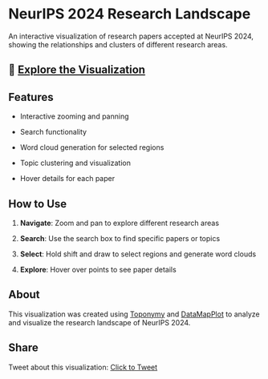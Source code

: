 # NeurIPS 2024 Research Landscape

An interactive visualization of research papers accepted at NeurIPS 2024, showing the relationships and clusters of different research areas.

## 🔗 [Explore the Visualization](https://[your-username].github.io/nips2024-landscape)

## Features

- Interactive zooming and panning

- Search functionality

- Word cloud generation for selected regions

- Topic clustering and visualization

- Hover details for each paper

## How to Use

1. **Navigate**: Zoom and pan to explore different research areas

2. **Search**: Use the search box to find specific papers or topics

3. **Select**: Hold shift and draw to select regions and generate word clouds

4. **Explore**: Hover over points to see paper details

## About

This visualization was created using [Toponymy](https://github.com/TutteInstitute/toponymy) and [DataMapPlot](https://github.com/TutteInstitute/datamapplot) to analyze and visualize the research landscape of NeurIPS 2024.

## Share

Tweet about this visualization: [Click to Tweet](https://twitter.com/intent/tweet?text=Explore%20the%20NeurIPS%202024%20Research%20Landscape%20-%20an%20interactive%20visualization%20of%20machine%20learning%20research%20papers%20https%3A%2F%2F[your-username].github.io%2Fnips2024-landscape)